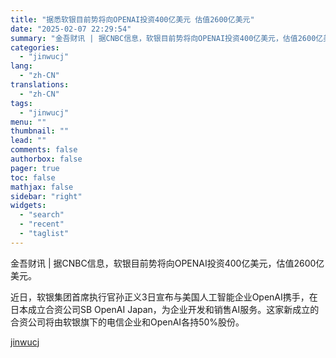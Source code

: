 ```yaml
---
title: "据悉软银目前势将向OPENAI投资400亿美元 估值2600亿美元"
date: "2025-02-07 22:29:54"
summary: "金吾财讯 | 据CNBC信息，软银目前势将向OPENAI投资400亿美元，估值2600亿美元。近日，..."
categories:
  - "jinwucj"
lang:
  - "zh-CN"
translations:
  - "zh-CN"
tags:
  - "jinwucj"
menu: ""
thumbnail: ""
lead: ""
comments: false
authorbox: false
pager: true
toc: false
mathjax: false
sidebar: "right"
widgets:
  - "search"
  - "recent"
  - "taglist"
---
```


金吾财讯 | 据CNBC信息，软银目前势将向OPENAI投资400亿美元，估值2600亿美元。

近日，软银集团首席执行官孙正义3日宣布与美国人工智能企业OpenAI携手，在日本成立合资公司SB OpenAI Japan，为企业开发和销售AI服务。这家新成立的合资公司将由软银旗下的电信企业和OpenAI各持50%股份。

[jinwucj](https://sky.szfiu.com/info/hk/details/265674422)
